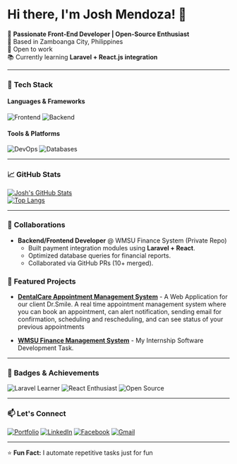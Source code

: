 # Hi there, I'm Josh Mendoza! 👋

🚀 **Passionate Front-End Developer | Open-Source Enthusiast**  
📍 Based in Zamboanga City, Philippines  
💼 Open to work  
📚 Currently learning **Laravel + React.js integration**  

---

### 🔧 **Tech Stack**
#### **Languages & Frameworks**
![Frontend](https://skillicons.dev/icons?i=html,css,js,ts,react,nextjs,tailwind&theme=light)
![Backend](https://skillicons.dev/icons?i=php,laravel,nodejs,python,java&theme=light)

#### **Tools & Platforms**
![DevOps](https://skillicons.dev/icons?i=git,github,docker,aws,figma,vscode&theme=light)
![Databases](https://skillicons.dev/icons?i=mysql,mongodb,postgresql&theme=light)

---

### 📈 **GitHub Stats**
[![Josh's GitHub Stats](https://github-readme-stats.vercel.app/api?username=Iamsanji&show_icons=true&theme=radical&hide_border=true)](https://github.com/Iamsanji)  
[![Top Langs](https://github-readme-stats.vercel.app/api/top-langs/?username=Iamsanji&layout=compact&theme=radical&hide_border=true)](https://github.com/Iamsanji)  

---

### 🤝 **Collaborations**
- **Backend/Frontend Developer** @ WMSU Finance System (Private Repo)  
  - Built payment integration modules using **Laravel + React**.  
  - Optimized database queries for financial reports.  
  - Collaborated via GitHub PRs (10+ merged).
    

### 🚀 **Featured Projects**
- **[DentalCare Appointment Management System](https://github.com/Iamsanji/repo)** - A Web Application for our client Dr.Smile. A real time appointment management system where you can book an appointment, can alert notification, sending email for confirmation, scheduling and rescheduling, and can see status of your previous appointments
  
- **[WMSU Finance Management System](https://github.com/Iamsanji/repo)** - My Internship Software Development Task.

---

### 🌟 **Badges & Achievements**
![Laravel Learner](https://img.shields.io/badge/Laravel-FF2D20?style=for-the-badge&logo=laravel&logoColor=white)
![React Enthusiast](https://img.shields.io/badge/React-61DAFB?style=for-the-badge&logo=react&logoColor=black)
![Open Source](https://img.shields.io/badge/Open%20Source-0D2636?style=for-the-badge&logo=githubsponsors&logoColor=white)

---

### 📫 **Let's Connect**
[![Portfolio](https://img.shields.io/badge/Portfolio-4285F4?style=for-the-badge&logo=react&logoColor=white)](https://joshmendoza.netlify.app/)
[![LinkedIn](https://img.shields.io/badge/LinkedIn-0077B5?style=for-the-badge&logo=linkedin&logoColor=white)](https://www.linkedin.com/in/josh-mendoza-a84800356?utm_source=share&utm_campaign=share_via&utm_content=profile&utm_medium=android_app)
[![Facebook](https://img.shields.io/badge/Facebook-1877F2?style=for-the-badge&logo=facebook&logoColor=white)](https://www.facebook.com/josh.mendoza.930489)
[![Gmail](https://img.shields.io/badge/Gmail-D14836?style=for-the-badge&logo=gmail&logoColor=white)](mailto:joshmendoza121319@gmail.com)

---

⭐ **Fun Fact:** I automate repetitive tasks just for fun
